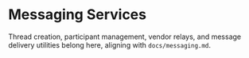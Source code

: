 # Messaging Services

Thread creation, participant management, vendor relays, and message delivery utilities belong here, aligning with `docs/messaging.md`.

